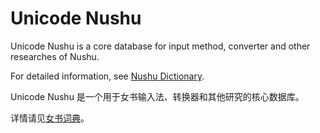 # Unicode Nushu

Unicode Nushu is a core database for input method, converter and other researches of Nushu.

For detailed information, see [Nushu Dictionary](https://chromezh.github.io/nushu-dictionary/).

Unicode Nushu 是一个用于女书输入法、转换器和其他研究的核心数据库。

详情请见[女书词典](https://chromezh.github.io/nushu-dictionary/)。
